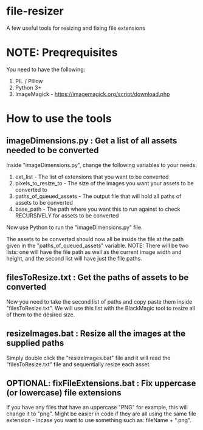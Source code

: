 # file-resizer
 A few useful tools for resizing and fixing file extensions

# NOTE: Preqrequisites

You need to have the following:

1. PIL / Pillow
2. Python 3+
3. ImageMagick - https://imagemagick.org/script/download.php

# How to use the tools

## imageDimensions.py : Get a list of all assets needed to be converted

Inside "imageDimensions.py", change the following variables to your needs:
1. ext_list - The list of extensions that you want to be converted
2. pixels_to_resize_to - The size of the images you want your assets to be converted to
3. paths_of_queued_assets - The output file that will hold all paths of assets to be converted
4. base_path - The path where you want this to run against to check RECURSIVELY for assets to be converted

Now use Python to run the "imageDimensions.py" file. 

The assets to be converted should now all be inside the file at the path given in the "paths_of_queued_assets" variable. NOTE: There will be two lists: one will have the file path as well as the current image width and height, and the second list will have just the file paths.

## filesToResize.txt : Get the paths of assets to be converted

Now you need to take the second list of paths and copy paste them inside "filesToResize.txt". We will use this list with the BlackMagic tool to resize all of them to the desired size.

## resizeImages.bat : Resize all the images at the supplied paths

Simply double click the "resizeImages.bat" file and it will read the "filesToResize.txt" file and sequentially resize each asset.

## OPTIONAL: fixFileExtensions.bat : Fix uppercase (or lowercase) file extensions

If you have any files that have an uppercase "PNG" for example, this will change it to "png". Might be easier in code if they are all using the same file extension - incase you want to use something such as: fileName + ".png".
